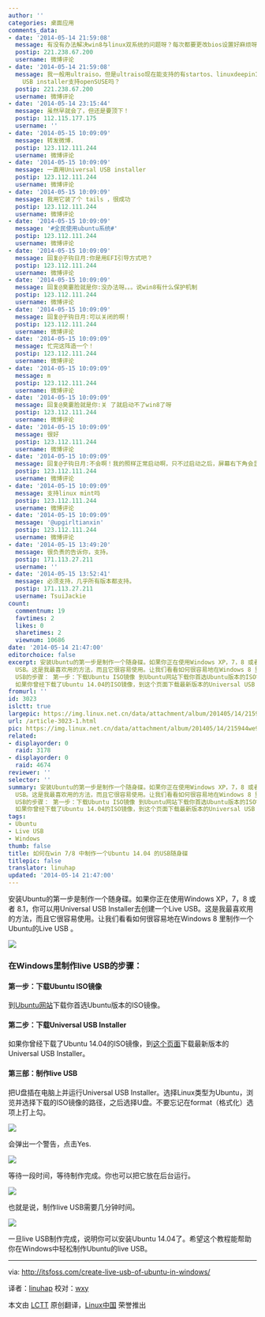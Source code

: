 ```yaml
---
author: ''
categories: 桌面应用
comments_data:
- date: '2014-05-14 21:59:08'
  message: 有没有办法解决win8与linux双系统的问题呀？每次都要更改bios设置好麻烦呀。谢谢
  postip: 221.238.67.200
  username: 微博评论
- date: '2014-05-14 21:59:08'
  message: 我一般用ultraiso，但是ultraiso现在能支持的有startos、linuxdeepin13.10、ubuntu全部，但是openSUSE不支持，话说universal
    USB installer支持openSUSE吗？
  postip: 221.238.67.200
  username: 微博评论
- date: '2014-05-14 23:15:44'
  message: 虽然早就会了，但还是要顶下！
  postip: 112.115.177.175
  username: ''
- date: '2014-05-15 10:09:09'
  message: 转发微博.
  postip: 123.112.111.244
  username: 微博评论
- date: '2014-05-15 10:09:09'
  message: 一直用Universal USB installer
  postip: 123.112.111.244
  username: 微博评论
- date: '2014-05-15 10:09:09'
  message: 我用它装了个 tails ，很成功
  postip: 123.112.111.244
  username: 微博评论
- date: '2014-05-15 10:09:09'
  message: '#全民使用ubuntu系统#'
  postip: 123.112.111.244
  username: 微博评论
- date: '2014-05-15 10:09:09'
  message: 回复@子钩日月:你是用EFI引导方式吧？
  postip: 123.112.111.244
  username: 微博评论
- date: '2014-05-15 10:09:09'
  message: 回复@臭嫑脸就是你:没办法呀。。。说win8有什么保护机制
  postip: 123.112.111.244
  username: 微博评论
- date: '2014-05-15 10:09:09'
  message: 回复@子钩日月:可以关闭的啊！
  postip: 123.112.111.244
  username: 微博评论
- date: '2014-05-15 10:09:09'
  message: 忙完这阵造一个！
  postip: 123.112.111.244
  username: 微博评论
- date: '2014-05-15 10:09:09'
  message: m
  postip: 123.112.111.244
  username: 微博评论
- date: '2014-05-15 10:09:09'
  message: 回复@臭嫑脸就是你:关 了就启动不了win8了呀
  postip: 123.112.111.244
  username: 微博评论
- date: '2014-05-15 10:09:09'
  message: 很好
  postip: 123.112.111.244
  username: 微博评论
- date: '2014-05-15 10:09:09'
  message: 回复@子钩日月:不会啊！我的照样正常启动啊，只不过启动之后，屏幕右下角会显示security boot未安全配置。
  postip: 123.112.111.244
  username: 微博评论
- date: '2014-05-15 10:09:09'
  message: 支持linux mint吗
  postip: 123.112.111.244
  username: 微博评论
- date: '2014-05-15 10:09:09'
  message: '@upgirltianxin'
  postip: 123.112.111.244
  username: 微博评论
- date: '2014-05-15 13:49:20'
  message: 很负责的告诉你，支持。
  postip: 171.113.27.211
  username: ''
- date: '2014-05-15 13:52:41'
  message: 必须支持，几乎所有版本都支持。
  postip: 171.113.27.211
  username: TsuiJackie
count:
  commentnum: 19
  favtimes: 2
  likes: 0
  sharetimes: 2
  viewnum: 10686
date: '2014-05-14 21:47:00'
editorchoice: false
excerpt: 安装Ubuntu的第一步是制作一个随身碟。如果你正在使用Windows XP，7，8 或者 8.1，你可以用Universal USB Installer去创建一个Live
  USB。这是我最喜欢用的方法，而且它很容易使用。让我们看看如何很容易地在Windows 8 里制作一个Ubuntu的Live USB 。 在Windows里制作live
  USB的步骤： 第一步：下载Ubuntu ISO镜像 到Ubuntu网站下载你首选Ubuntu版本的ISO镜像。 第二步：下载Universal USB Installer
  如果你曾经下载了Ubuntu 14.04的ISO镜像，到这个页面下载最新版本的Universal USB Installer。 第三部：制作live USB 把U盘插在电脑上并运
fromurl: ''
id: 3023
islctt: true
largepic: https://img.linux.net.cn/data/attachment/album/201405/14/215944we93b234gog3ixe6.jpeg
url: /article-3023-1.html
pic: https://img.linux.net.cn/data/attachment/album/201405/14/215944we93b234gog3ixe6.jpeg.thumb.jpg
related:
- displayorder: 0
  raid: 3178
- displayorder: 0
  raid: 4674
reviewer: ''
selector: ''
summary: 安装Ubuntu的第一步是制作一个随身碟。如果你正在使用Windows XP，7，8 或者 8.1，你可以用Universal USB Installer去创建一个Live
  USB。这是我最喜欢用的方法，而且它很容易使用。让我们看看如何很容易地在Windows 8 里制作一个Ubuntu的Live USB 。 在Windows里制作live
  USB的步骤： 第一步：下载Ubuntu ISO镜像 到Ubuntu网站下载你首选Ubuntu版本的ISO镜像。 第二步：下载Universal USB Installer
  如果你曾经下载了Ubuntu 14.04的ISO镜像，到这个页面下载最新版本的Universal USB Installer。 第三部：制作live USB 把U盘插在电脑上并运
tags:
- Ubuntu
- Live USB
- Windows
thumb: false
title: 如何在win 7/8 中制作一个Ubuntu 14.04 的USB随身碟
titlepic: false
translator: linuhap
updated: '2014-05-14 21:47:00'
---
```


安装Ubuntu的第一步是制作一个随身碟。如果你正在使用Windows XP，7，8 或者 8.1，你可以用Universal USB Installer去创建一个Live USB。这是我最喜欢用的方法，而且它很容易使用。让我们看看如何很容易地在Windows 8 里制作一个Ubuntu的Live USB 。


![](/data/attachment/album/201405/14/215944we93b234gog3ixe6.jpeg)


### 在Windows里制作live USB的步骤：


#### 第一步：下载Ubuntu ISO镜像


到[Ubuntu网站](http://www.ubuntu.com/download/desktop/)下载你首选Ubuntu版本的ISO镜像。


#### 第二步：下载Universal USB Installer


如果你曾经下载了Ubuntu 14.04的ISO镜像，到[这个页面](http://www.pendrivelinux.com/universal-usb-installer-easy-as-1-2-3/)下载最新版本的Universal USB Installer。


#### 第三部：制作live USB


把U盘插在电脑上并运行Universal USB Installer。选择Linux类型为Ubuntu，浏览并选择下载的ISO镜像的路径，之后选择U盘。不要忘记在format（格式化）选项上打上勾。


![](/data/attachment/album/201405/14/214730x11zyrkmq419vdlz.png)


会弹出一个警告，点击Yes.


![](/data/attachment/album/201405/14/214731zqccncbcjbnhs2jm.png)


等待一段时间，等待制作完成。你也可以把它放在后台运行。


![](/data/attachment/album/201405/14/214731kvb5pq2i2bbpb62z.png)


也就是说，制作live USB需要几分钟时间。


![](/data/attachment/album/201405/14/214731z40st4llt1so84o4.png)


一旦live USB制作完成，说明你可以安装Ubuntu 14.04了。希望这个教程能帮助你在Windows中轻松制作Ubuntu的live USB。




---


via: <http://itsfoss.com/create-live-usb-of-ubuntu-in-windows/>


译者：[linuhap](https://github.com/linuhap) 校对：[wxy](https://github.com/wxy)


本文由 [LCTT](https://github.com/LCTT/TranslateProject) 原创翻译，[Linux中国](http://linux.cn/) 荣誉推出